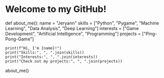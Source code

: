 # Welcome to my GitHub!

def about_me():
    name = "Jeryann"
    skills = ["Python", "Pygame", "Machine Learning", "Data Analysis", "Deep Learning"]
    interests = ["Game Development", "Artificial Intelligence", "Programming"]
    projects = ["Ping-Pong-Game"]

    print(f"Hi, I'm {name}!")
    print("Skills:", ", ".join(skills))
    print("Interests:", ", ".join(interests))
    print("Check out my projects:", ", ".join(projects))

about_me()

